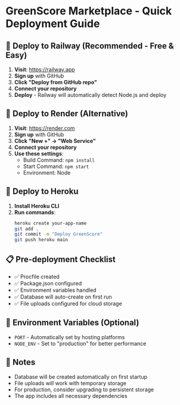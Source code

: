 # GreenScore Marketplace - Quick Deployment Guide

## 🚀 Deploy to Railway (Recommended - Free & Easy)

1. **Visit**: https://railway.app
2. **Sign up** with GitHub
3. **Click "Deploy from GitHub repo"**
4. **Connect your repository**
5. **Deploy** - Railway will automatically detect Node.js and deploy

## 🚀 Deploy to Render (Alternative)

1. **Visit**: https://render.com
2. **Sign up** with GitHub
3. **Click "New +" → "Web Service"**
4. **Connect your repository**
5. **Use these settings**:
   - Build Command: `npm install`
   - Start Command: `npm start`
   - Environment: Node

## 🚀 Deploy to Heroku

1. **Install Heroku CLI**
2. **Run commands**:
   ```bash
   heroku create your-app-name
   git add .
   git commit -m "Deploy GreenScore"
   git push heroku main
   ```

## 📋 Pre-deployment Checklist

- ✅ Procfile created
- ✅ Package.json configured
- ✅ Environment variables handled
- ✅ Database will auto-create on first run
- ✅ File uploads configured for cloud storage

## 🔧 Environment Variables (Optional)

- `PORT` - Automatically set by hosting platforms
- `NODE_ENV` - Set to "production" for better performance

## 📝 Notes

- Database will be created automatically on first startup
- File uploads will work with temporary storage
- For production, consider upgrading to persistent storage
- The app includes all necessary dependencies
